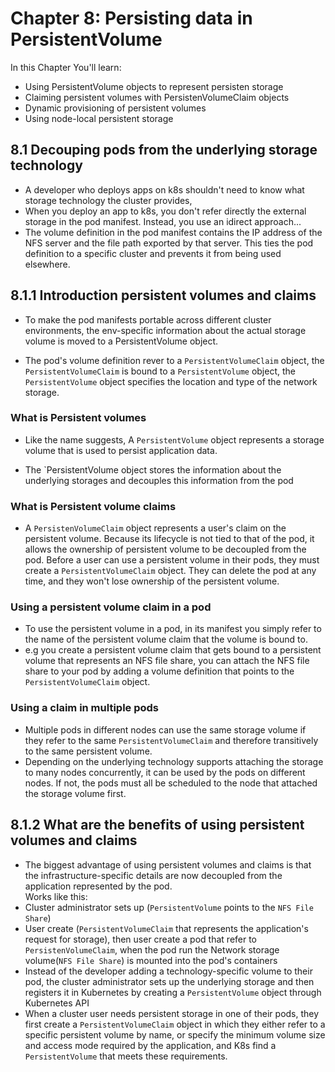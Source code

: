 # Chapter 8: Persisting data in PersistentVolume
In this Chapter You'll learn:
- Using PersistentVolume objects to represent persisten storage
- Claiming persistent volumes with PersistenVolumeClaim objects
- Dynamic provisioning of persistent volumes
- Using node-local persistent storage
## 8.1 Decouping pods from the underlying storage technology

- A developer who deploys apps on k8s shouldn't need to know what storage technology the cluster provides, 
- When you deploy an app to k8s, you don't refer directly the external storage in the pod manifest. Instead, you use an idirect approach...
- The volume definition in the pod manifest contains the IP address of the NFS server and the file path exported by that server. This ties the pod definition to a specific cluster and prevents it from being used elsewhere.
## 8.1.1 Introduction persistent volumes and claims
- To make the pod manifests portable across different cluster environments, the env-specific information about the actual storage volume is moved to a PersistentVolume object. 

- The pod's volume definition rever to a `PersistentVolumeClaim` object, the `PersistentVolumeClaim` is bound to a `PersistentVolume` object, the `PersistentVolume` object specifies the location and type of the network storage.

### What is Persistent volumes
- Like the name suggests, A `PersistentVolume` object represents a storage volume that is used to persist application data. 

- The `PersistentVolume object stores the information about the underlying storages and decouples this information from the pod

### What is Persistent volume claims
- A `PersistenVolumeClaim` object represents a user's claim on the persistent volume. Because its lifecycle is not tied to that of the pod, it allows the ownership of persistent volume to be decoupled from the pod. Before a user can use a persistent volume in their pods, they must create a `PersistentVolumeClaim` object. They can delete the pod at any time, and they won't lose ownership of the persistent volume.
### Using a persistent volume claim in a pod
- To use the persistent volume in a pod, in its manifest you simply refer to the name of the persistent volume claim that the volume is bound to.
- e.g you create a persistent volume claim that gets bound to a persistent volume that represents an NFS file share, you can attach the NFS file share to your pod by adding a volume definition that points to the `PersistentVolumeClaim` object.
### Using a claim in multiple pods
- Multiple pods in different nodes can use the same storage volume if they refer to the same `PersistentVolumeClaim` and therefore transitively to the same persistent volume.
- Depending on the underlying technology supports attaching the storage to many nodes concurrently, it can be used by the pods on different nodes. If not, the pods must all be scheduled to the node that attached the storage volume first.
## 8.1.2 What are the benefits of using persistent volumes and claims
- The biggest advantage of using persistent volumes and claims is that the infrastructure-specific details are now decoupled from the application represented by the pod.  
Works like this:
- Cluster administrator sets up (`PersistentVolume` points to the `NFS File Share`) 
- User create (`PersistentVolumeClaim` that represents the application's request for storage), then user create a pod that refer to `PersistenVolumeClaim`, when the pod run the Network storage volume(`NFS File Share`) is mounted into the pod's containers
- Instead of the developer adding a technology-specific volume to their pod, the cluster administrator sets up the underlying storage and then registers it in Kubernetes by creating a `PersistentVolume` object through Kubernetes API
- When a cluster user needs persistent storage in one of their pods, they first create a `PersistentVolumeClaim` object in which they either refer to a specific persistent volume by name, or specify the minimum volume size and access mode required by the application, and K8s find a `PersistentVolume` that meets these requirements. 
